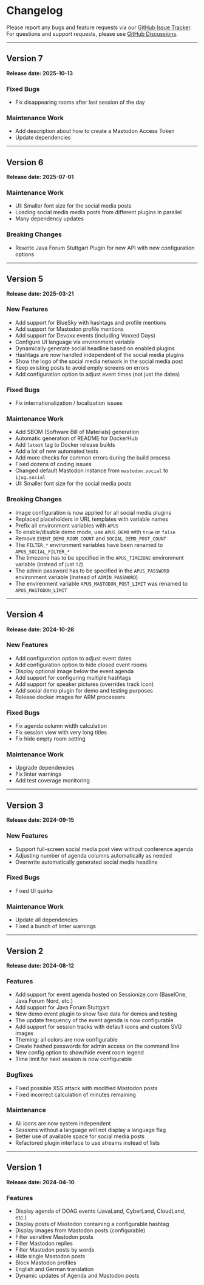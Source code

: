 # Changelog

Please report any bugs and feature requests via our
[GitHub Issue Tracker](https://github.com/McPringle/apus/issues).
For questions and support requests, please use
[GitHub Discussions](https://github.com/McPringle/apus/discussions).

---

## Version 7

**Release date: 2025-10-13**

### Fixed Bugs

* Fix disappearing rooms after last session of the day

### Maintenance Work

* Add description about how to create a Mastodon Access Token
* Update dependencies

---

## Version 6

**Release date: 2025-07-01**

### Maintenance Work

* UI: Smaller font size for the social media posts
* Loading social media media posts from different plugins in parallel
* Many dependency updates

### Breaking Changes

* Rewrite Java Forum Stuttgart Plugin for new API with new configuration options

---

## Version 5

**Release date: 2025-03-21**

### New Features

* Add support for BlueSky with hashtags and profile mentions
* Add support for Mastodon profile mentions
* Add support for Devoxx events (including Voxxed Days)
* Configure UI language via environment variable
* Dynamically generate social headline based on enabled plugins
* Hashtags are now handled independent of the social media plugins
* Show the logo of the social media network in the social media post
* Keep existing posts to avoid empty screens on errors
* Add configuration option to adjust event times (not just the dates)

### Fixed Bugs

* Fix internationalization / localization issues

### Maintenance Work

* Add SBOM (Software Bill of Materials) generation
* Automatic generation of README for DockerHub
* Add `latest` tag to Docker release builds
* Add a lot of new automated tests
* Add more checks for common errors during the build process
* Fixed dozens of coding issues
* Changed default Mastodon instance from `mastodon.social` to `ijug.social`
* UI: Smaller font size for the social media posts

### Breaking Changes

* Image configuration is now applied for all social media plugins
* Replaced placeholders in URL templates with variable names
* Prefix all environment variables with `APUS`
* To enable/disable demo mode, use `APUS_DEMO` with `true` or `false`
* Remove `EVENT_DEMO_ROOM_COUNT` and `SOCIAL_DEMO_POST_COUNT`
* The `FILTER_*` environment variables have been renamed to `APUS_SOCIAL_FILTER_*`
* The timezone has to be specified in the `APUS_TIMEZONE` environment variable (instead of just `TZ`)
* The admin password has to be specified in the `APUS_PASSWORD` environment variable (instead of `ADMIN_PASSWORD`)
* The envirenment variable `APUS_MASTODON_POST_LIMIT` was renamed to `APUS_MASTODON_LIMIT`

---

## Version 4

**Release date: 2024-10-28**

### New Features

* Add configuration option to adjust event dates
* Add configuration option to hide closed event rooms
* Display optional image below the event agenda
* Add support for configuring multiple hashtags
* Add support for speaker pictures (overrides track icon)
* Add social demo plugin for demo and testing purposes
* Release docker images for ARM processors

### Fixed Bugs

* Fix agenda column width calculation
* Fix session view with very long titles
* Fix hide empty room setting

### Maintenance Work

* Upgrade dependencies
* Fix linter warnings
* Add test coverage monitoring

---

## Version 3

**Release date: 2024-09-15**

### New Features

* Support full-screen social media post view without conference agenda
* Adjusting number of agenda columns automatically as needed
* Overwrite automatically generated social media headline

### Fixed Bugs

* Fixed UI quirks

### Maintenance Work

* Update all dependencies
* Fixed a bunch of linter warnings

---

## Version 2

**Release date: 2024-08-12**

### Features

* Add support for event agenda hosted on Sessionize.com (BaselOne, Java Forum Nord, etc.)
* Add support for Java Forum Stuttgart
* New demo event plugin to show fake data for demos and testing
* The update frequency of the event agenda is now configurable
* Add support for session tracks with default icons and custom SVG images
* Theming: all colors are now configurable
* Create hashed passwords for admin access on the command line
* New config option to show/hide event room legend
* Time limit for next session is now configurable

### Bugfixes

* Fixed possible XSS attack with modified Mastodon posts
* Fixed incorrect calculation of minutes remaining 

### Maintenance

* All icons are now system independent
* Sessions without a language will not display a language flag
* Better use of available space for social media posts
* Refactored plugin interface to use streams instead of lists

---

## Version 1

**Release date: 2024-04-10**

### Features

* Display agenda of DOAG events (JavaLand, CyberLand, CloudLand, etc.)
* Display posts of Mastodon containing a configurable hashtag
* Display images from Mastodon posts (configurable)
* Filter sensitive Mastodon posts
* Filter Mastodon replies
* Filter Mastodon posts by words
* Hide single Mastodon posts
* Block Mastodon profiles
* English and German translation
* Dynamic updates of Agenda and Mastodon posts
